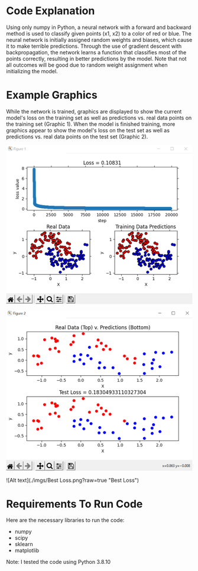 # Code Explanation
Using only numpy in Python, a neural network with a forward and backward method is used to classify given points (x1, x2) to a color of red or blue. The neural network is initially assigned random weights and biases, which cause it to make terrible predictions. Through the use of gradient descent with backpropagation, the network learns a function that classifies most of the points correctly, resulting in better predictions by the model. Note that not all outcomes will be good due to random weight assignment when initializing the model.



# Example Graphics
While the network is trained, graphics are displayed to show the current model's loss on the training set as well as predictions vs. real data points on the training set (Graphic 1). When the model is finished training, more graphics appear to show the model's loss on the test set as well as predictions vs. real data points on the test set (Graphic 2).

![Alt text](./imgs/Graphic1.PNG?raw=true "Graphic 1")

![Alt text](./imgs/Graphic2.PNG?raw=true "Graphic 2")

![Alt text](./imgs/Best Loss.png?raw=true "Best Loss")



# Requirements To Run Code
Here are the necessary libraries to run the code:
- numpy
- scipy
- sklearn
- matplotlib

Note: I tested the code using Python 3.8.10
